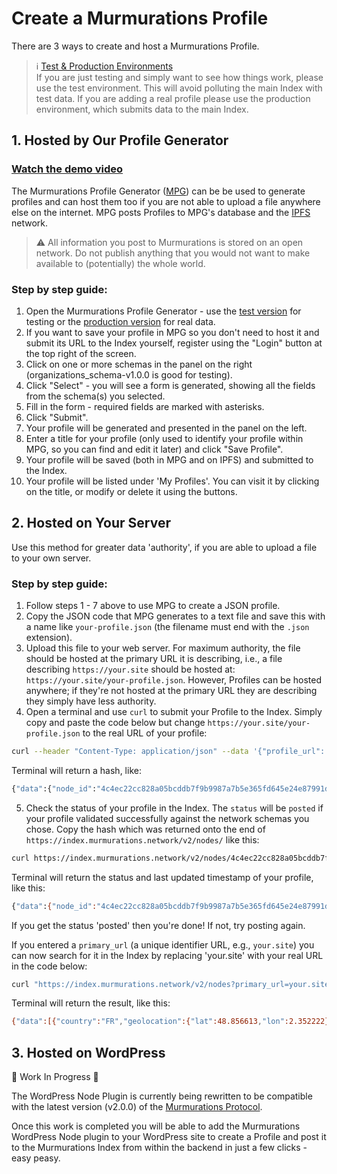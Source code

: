 # Create a Murmurations Profile

There are 3 ways to create and host a Murmurations Profile.

> ℹ️ [Test & Production Environments](/developers/environments.html)  
> If you are just testing and simply want to see how things work, please use the test environment. This will avoid polluting the main Index with test data. If you are adding a real profile please use the production environment, which submits data to the main Index.
> 
## 1. Hosted by Our Profile Generator

### [Watch the demo video](https://www.loom.com/embed/3bb0548a60cc41e4abcdefd1b6dda41a)

The Murmurations Profile Generator ([MPG](https://test-profiles.murmurations.network)) can be be used to generate profiles and can host them too if you are not able to upload a file anywhere else on the internet. MPG posts Profiles to MPG's database and the [IPFS](https://ipfs.io) network.

> :warning: All information you post to Murmurations is stored on an open network. Do not publish anything that you would not want to make available to (potentially) the whole world.

### Step by step guide:

1. Open the Murmurations Profile Generator - use the [test version](https://test-tools.murmurations.network/profile-generator) for testing or the [production version](https://tools.murmurations.network/profile-generator) for real data.
2. If you want to save your profile in MPG so you don't need to host it and submit its URL to the Index yourself, register using the "Login" button at the top right of the screen.
3. Click on one or more schemas in the panel on the right (organizations_schema-v1.0.0 is good for testing).
4. Click "Select" - you will see a form is generated, showing all the fields from the schema(s) you selected.
5. Fill in the form - required fields are marked with asterisks.
6. Click "Submit".
7. Your profile will be generated and presented in the panel on the left.
8. Enter a title for your profile (only used to identify your profile within MPG, so you can find and edit it later) and click "Save Profile".
9. Your profile will be saved (both in MPG and on IPFS) and submitted to the Index.
10. Your profile will be listed under 'My Profiles'. You can visit it by clicking on the title, or modify or delete it using the buttons.

## 2. Hosted on Your Server

Use this method for greater data 'authority', if you are able to upload a file to your own server.

### Step by  step guide:

1. Follow steps 1 - 7 above to use MPG to create a JSON profile.
2. Copy the JSON code that MPG generates to a text file and save this with a name like `your-profile.json` (the filename must end with the `.json` extension).
3. Upload this file to your web server. For maximum authority, the file should be hosted at the primary URL it is describing, i.e., a file describing `https://your.site` should be hosted at: `https://your.site/your-profile.json`. However, Profiles can be hosted anywhere; if they're not hosted at the primary URL they are describing they simply have less authority.
4. Open a terminal and use `curl` to submit your Profile to the Index. Simply copy and paste the code below but change `https://your.site/your-profile.json` to the real URL of your profile:
  ```bash
  curl --header "Content-Type: application/json" --data '{"profile_url": "https://your.site/your-profile.json"}' https://index.murmurations.network/v2/nodes
   ```
  Terminal will return a hash, like:
  ```bash  
  {"data":{"node_id":"4c4ec22cc828a05bcddb7f9b9987a7b5e365fd645e24e87991d0913f236160e8"}}%
  ```
5. Check the status of your profile in the Index. The `status` will be `posted` if your profile validated successfully against the network schemas you chose. Copy the hash which was returned onto the end of `https://index.murmurations.network/v2/nodes/` like this:
  ```bash
  curl https://index.murmurations.network/v2/nodes/4c4ec22cc828a05bcddb7f9b9987a7b5e365fd645e24e87991d0913f236160e8
   ```

Terminal will return the status and last updated timestamp of your profile, like this:
    
  ```bash 
  {"data":{"node_id":"4c4ec22cc828a05bcddb7f9b9987a7b5e365fd645e24e87991d0913f236160e8","profile_url":"https://your.site/your-profile.json","profile_hash":"2168110f2eba3d0c89d59fd728917bbf845528e0d63bc53929132815bf1660fe","status":"posted","last_updated":1657117819}}%
  ```
  If you get the status 'posted' then you're done! If not, try posting again.
  
  If you entered a `primary_url` (a unique identifier URL, e.g., `your.site`) you can now search for it in the Index by replacing 'your.site' with your real URL in the code below:
  ```bash
  curl "https://index.murmurations.network/v2/nodes?primary_url=your.site"
   ```
  Terminal will return the result, like this:
  ```bash  
  {"data":[{"country":"FR","geolocation":{"lat":48.856613,"lon":2.352222},"last_updated":1657117819,"linked_schemas":["karte_von_morgen-v1.0.0","murmurations_map-v2.0.0"],"locality":"Paris","primary_url":"your.site","profile_url":"https://your.site/your-profile.json","status":"posted","tags":["open source","software"]}],"meta":{"number_of_results":1,"total_pages":1}}%
  ```

## 3. Hosted on WordPress

:construction: Work In Progress :construction:

The WordPress Node Plugin is currently being rewritten to be compatible with the latest version (v2.0.0) of the [Murmurations Protocol](/about/common-terms.html#murmurations-protocol).

Once this work is completed you will be able to add the Murmurations WordPress Node plugin to your WordPress site to create a Profile and post it to the Murmurations Index from within the backend in just a few clicks - easy peasy.
